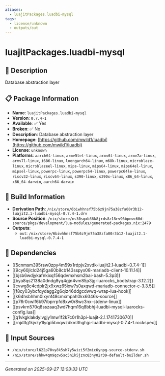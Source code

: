 ```yaml
---
aliases:
  - luajitPackages.luadbi-mysql
tags:
  - license/unknown
  - outputs/out
---
```


# luajitPackages.luadbi-mysql

## 📝 Description

Database abstraction layer

## 📋 Package Information

- **Name**: `luajitPackages.luadbi-mysql`
- **Version**: `0.7.4-1`
- **Available**: ✅ Yes
- **Broken**: ✅ No
- **Description**: Database abstraction layer
- **Homepage**: [https://github.com/mwild1/luadbi](https://github.com/mwild1/luadbi)
- **License**: `unknown`
- **Platforms**: `aarch64-linux`, `armv5tel-linux`, `armv6l-linux`, `armv7a-linux`, `armv7l-linux`, `i686-linux`, `loongarch64-linux`, `m68k-linux`, `microblaze-linux`, `microblazeel-linux`, `mips-linux`, `mips64-linux`, `mips64el-linux`, `mipsel-linux`, `powerpc-linux`, `powerpc64-linux`, `powerpc64le-linux`, `riscv32-linux`, `riscv64-linux`, `s390-linux`, `s390x-linux`, `x86_64-linux`, `x86_64-darwin`, `aarch64-darwin`

## 🔧 Build Information

- **Derivation Path**: `/nix/store/6biwhhnsf75b6z9jn75a38zfa00r3b12-luajit2.1-luadbi-mysql-0.7.4-1.drv`
- **Source Position**: `/nix/store/ns30sqxb36k8jrds8z18rv96bpnwc60d-source/pkgs/development/lua-modules/generated-packages.nix:2479`
- **Outputs**:
  - `out`:  `/nix/store/6biwhhnsf75b6z9jn75a38zfa00r3b12-luajit2.1-luadbi-mysql-0.7.4-1`

## 🔗 Dependencies

- [[5cnmsm395rsw0zpy4m59x1rdpjv2xvdk-luajit2.1-luadbi-0.7.4-1]]
- [[9cy60jlcld24j5ga60b8cb143sspyx08-mariadb-client-10.11.14]]
- [[bjsb6wdjykafnkixq156qdvmxhsm2bai-bash-5.3p3]]
- [[bya8qs2138a0dndg8yq4gjn4vm85p3jg-luarocks_bootstrap-3.12.2]]
- [[cvwg8c4cdplr2jx9xwz65ixw7s0axqwd-mariadb-connector-c-3.3.5]]
- [[f8cy03ybcfqydagg2g6qiz46ddgcdwwq-wrap-lua-hook]]
- [[k64hsbhhm0lxynf48cmxmpah0kx6046s-source]]
- [[p76r0cwlf6k97ibprrpfd8xw0r8wc3nx-stdenv-linux]]
- [[psvkrn570q8sszaaq3wd7hqm16q8bbhj-luadbi-mysql-luarocks-config.lua]]
- [[q1vkgklakdylvgjy1mw1f2k7c0r1h3pi-luajit-2.1.1741730670]]
- [[rnjd3g1kjvzy1lyqp5bnqwzdkm3hghjp-luadbi-mysql-0.7.4-1.rockspec]]

## 📁 Input Sources

- `/nix/store/l622p70vy8k5sh7y5wizi5f2mic6ynpg-source-stdenv.sh`
- `/nix/store/shkw4qm9qcw5sc5n1k5jznc83ny02r39-default-builder.sh`

---
*Generated on 2025-09-27 12:03:33 UTC*
